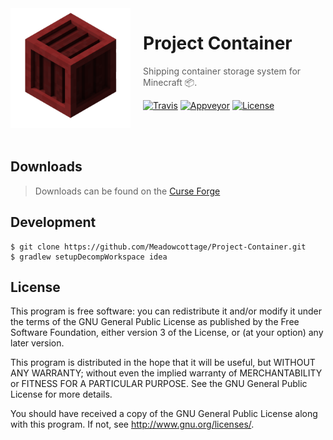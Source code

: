 <img src="https://raw.githubusercontent.com/Meadowcottage/Project-Container/master/src/main/resources/assets/projectcontainer/icon.png" align="left" width="192px" height="192px"/>
<img align="left" width="0" height="192px" hspace="10"/>

# Project Container
> Shipping container storage system for Minecraft :package:.

[![Travis](https://img.shields.io/travis/Meadowcottage/Project-Container/master.svg?style=flat-square)](https://travis-ci.org/Meadowcottage/Project-Container) [![Appveyor](https://img.shields.io/appveyor/ci/meadowcottage/Project-Container.svg?style=flat-square)](https://ci.appveyor.com/project/Meadowcottage/Project-Container) [![License](https://img.shields.io/badge/License-GPL%20v3-blue.svg?style=flat-square)](http://www.gnu.org/licenses/)

<br>
<br>

## Downloads
> Downloads can be found on the [Curse Forge](https://minecraft.curseforge.com/projects/Project-Container)

## Development

```
$ git clone https://github.com/Meadowcottage/Project-Container.git
$ gradlew setupDecompWorkspace idea

```

## License

This program is free software: you can redistribute it and/or modify
it under the terms of the GNU General Public License as published by
the Free Software Foundation, either version 3 of the License, or
(at your option) any later version.

This program is distributed in the hope that it will be useful,
but WITHOUT ANY WARRANTY; without even the implied warranty of
MERCHANTABILITY or FITNESS FOR A PARTICULAR PURPOSE.  See the
GNU General Public License for more details.

You should have received a copy of the GNU General Public License
along with this program.  If not, see <http://www.gnu.org/licenses/>.
